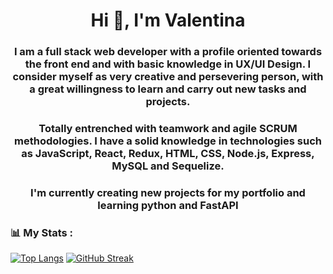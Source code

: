 

<div>
    <h1 align="center">Hi 👋, I'm Valentina</h1>
    <h3 align="center"> I am a full stack web developer with a profile oriented towards the front end and with basic knowledge in UX/UI Design. I consider myself as very creative and persevering person, with a great willingness to learn and carry out new tasks and projects. 
    <h3 align="center">Totally entrenched with teamwork and agile SCRUM methodologies. I have a solid knowledge in technologies such as JavaScript, React, Redux, HTML, CSS, Node.js, Express, MySQL and Sequelize. </h3>

<h3 align="center">I'm currently creating new projects for my portfolio and learning python and FastAPI</h3>
</div>






### 📊 My Stats :

[![Top Langs](https://github-readme-stats.vercel.app/api/top-langs/?username=massavalentina&theme=tokyonight)](https://github.com/anuraghazra/github-readme-stats)    [![GitHub Streak](http://github-readme-streak-stats.herokuapp.com?user=massavalentina&theme=onedark)](https://git.io/streak-stats)










